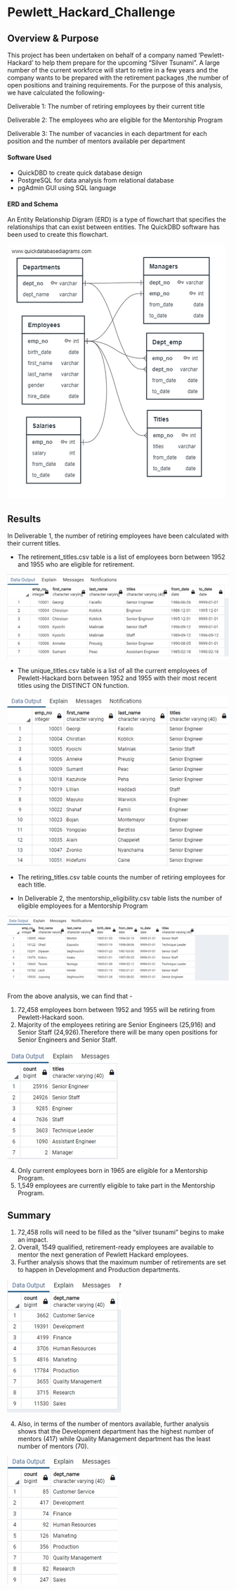 # Pewlett_Hackard_Challenge

## Overview & Purpose

This project has been undertaken on behalf of a company named ‘Pewlett-Hackard’ to help them prepare for the upcoming “Silver Tsunami”. A large number of the current workforce will start to retire in a few years and the company wants to be prepared with the retirement packages ,the number of open positions and training requirements. For the purpose of this analysis, we have calculated the following-

Deliverable 1: The number of retiring employees by their current title

Deliverable 2: The employees who are eligible for the Mentorship Program

Deliverable 3: The number of vacancies in each department for each position and the number of mentors available per department

#### Software Used

- QuickDBD to create quick database design
- PostgreSQL for data analysis from relational database
- pgAdmin GUI using SQL language

#### ERD and Schema

An Entity Relationship Digram (ERD) is a type of flowchart that specifies the relationships that can exist between entities. The QuickDBD software has been used to create this flowchart.

![](images/EmployeeDB.png)

## Results

In Deliverable 1, the number of retiring employees have been calculated with their current titles.

- The retirement_titles.csv table is a list of employees born between 1952 and 1955 who are eligible for retirement.

![](images/retirement_titles.png)

- The unique_titles.csv table is a list of all the current employees of Pewlett-Hackard born between 1952 and 1955 with their most recent titles using the DISTINCT ON function.

![](images/unique_titles.png)

- The retiring_titles.csv table counts the number of retiring employees for each title.

- In Deliverable 2, the mentorship_eligibility.csv table lists the number of eligible employees for a Mentorship Program 

![](images/mentorship_eligibility.png)

From the above analysis, we can find that -

1. 72,458 employees born between 1952 and 1955 will be retiring from Pewlett-Hackard soon.
2. Majority of the employees retiring are Senior Engineers (25,916) and Senior Staff (24,926).Therefore there will be many open positions for Senior Engineers and Senior Staff.

![](images/retiring_titles.png)

4. Only current employees born in 1965 are eligible for a Mentorship Program.
5. 1,549 employees are currently eligible to take part in the Mentorship Program.

## Summary

1.	72,458 rolls will need to be filled as the “silver tsunami” begins to make an impact.
2.	Overall, 1549 qualified, retirement-ready employees are available to mentor the next generation of Pewlett Hackard employees.
3.	Further analysis shows that the maximum number of retirements are set to happen in Development and Production departments.

![](images/retirement_dept_dev31.png)

4. Also, in terms of the number of mentors available, further analysis shows that the Development department has the highest number of mentors (417) while Quality Management department has the least number of mentors (70).

![](images/mentors_by_dept.png)








